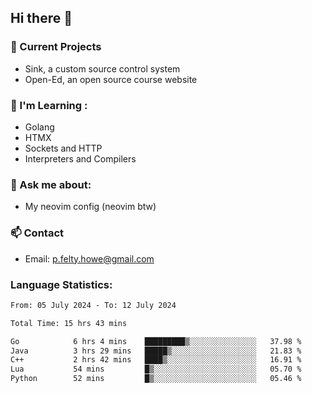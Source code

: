 ## Hi there 👋
### 🔭 Current Projects 
- Sink, a custom source control system
- Open-Ed, an open source course website

### 🌱 I'm Learning :
- Golang
- HTMX
- Sockets and HTTP
- Interpreters and Compilers

### 💬 Ask me about:
- My neovim config (neovim btw)

### 📫 Contact
- Email: p.felty.howe@gmail.com

### Language Statistics:

<!--START_SECTION:waka-->

```txt
From: 05 July 2024 - To: 12 July 2024

Total Time: 15 hrs 43 mins

Go            6 hrs 4 mins    █████████▒░░░░░░░░░░░░░░░   37.98 %
Java          3 hrs 29 mins   █████▒░░░░░░░░░░░░░░░░░░░   21.83 %
C++           2 hrs 42 mins   ████▒░░░░░░░░░░░░░░░░░░░░   16.91 %
Lua           54 mins         █▒░░░░░░░░░░░░░░░░░░░░░░░   05.70 %
Python        52 mins         █▒░░░░░░░░░░░░░░░░░░░░░░░   05.46 %
```

<!--END_SECTION:waka-->


<!--
**peter-fh/peter-fh** is a ✨ _special_ ✨ repository because its `README.md` (this file) appears on your GitHub profile.

Here are some ideas to get you started:

- 🔭 I’m currently working on ...
- 🌱 I’m currently learning ...
- 👯 I’m looking to collaborate on ...
- 🤔 I’m looking for help with ...
- 💬 Ask me about ...
- 📫 How to reach me: ...
- 😄 Pronouns: ...
- ⚡ Fun fact: ...
-->
